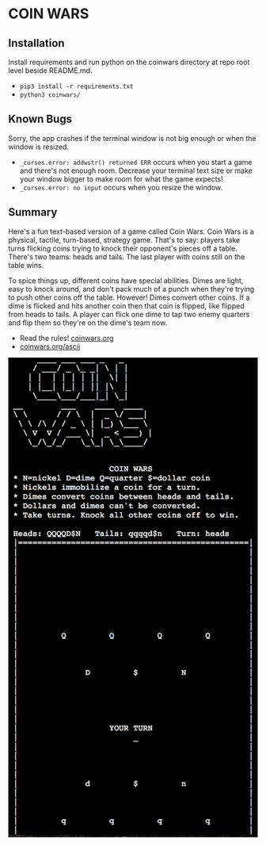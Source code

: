 # COIN WARS
## Installation
Install requirements and run python on the coinwars directory at repo root
level beside README.md.

* `pip3 install -r requirements.txt`
* `python3 coinwars/`

## Known Bugs
Sorry, the app crashes if the terminal window is not big enough or
when the window is resized. 

* `_curses.error: addwstr() returned ERR` occurs when you start a game and
  there's not enough room. Decrease your terminal text size or make your window
  bigger to make room for what the game expects!
* `_curses.error: no input` occurs when you resize the window.

## Summary
Here's a fun text-based version of a game called Coin Wars. Coin Wars
is a physical, tactile, turn-based, strategy game. That's to say: players
take turns flicking coins trying to knock their opponent's pieces off a
table. There's two teams: heads and tails. The last player with coins still on
the table wins.

To spice things up, different coins have special abilities. Dimes are light,
easy to knock around, and don't pack much of a punch when they're trying to
push other coins off the table. However! Dimes convert other coins. If a
dime is flicked and hits another coin then that coin is flipped, like flipped
from heads to tails. A player can flick one dime to tap two enemy quarters
and flip them so they're on the dime's team now.

* Read the rules! [coinwars.org](http://coinwars.org/)
* [coinwars.org/ascii](http://coinwars.org/ascii)

![screenshot](assets/screenshot.png)
